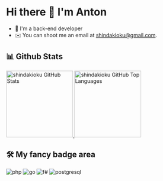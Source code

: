 # Hi there 👋 I'm Anton

- 🐘 I'm a back-end developer
- ✉️ You can shoot me an email at [shindakioku@gmail.com](mailto:shindakioku@gmail.com).

## 📊 Github Stats
<a href="https://github.com/shindakioku">
  <img height="180em" src="https://github-readme-stats-sigma-five.vercel.app/api?username=shindakioku&show_icons=true&theme=dark&count_private=true" alt="shindakioku GitHub Stats" />
  <img height="180em" src="https://github-readme-stats-sigma-five.vercel.app/api/top-langs/?username=shindakioku&theme=dark&layout=compact" 
    alt="shindakioku GitHub Top Languages" />
</a>


## 🛠 My fancy badge area

![php](https://img.shields.io/badge/PHP-777BB4?style=for-the-badge&logo=php&logoColor=white)
![go](https://img.shields.io/badge/Go-00ADD8?style=for-the-badge&logo=go&logoColor=white)
![f#](https://img.shields.io/badge/F%23-20232A?style=for-the-badge&logoColor=white)
![postgresql](https://img.shields.io/badge/PostgreSQL-316192?style=for-the-badge&logo=postgresql&logoColor=white)
